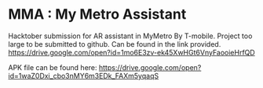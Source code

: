 # MMA : My Metro Assistant
Hacktober submission for AR assistant in MyMetro By T-mobile.
Project too large to be submitted to github. 
Can be found in the link provided.
https://drive.google.com/open?id=1mo6E3zv-ek45XwHGt6VnyFaooieHrfQD

APK file can be found here:
https://drive.google.com/open?id=1waZ0Dxi_cbo3nMY6m3EDk_FAXm5yqaqS
